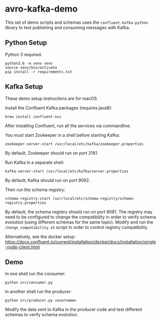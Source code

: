 avro-kafka-demo
===============

This set of demo scripts and schemas uses the
`confluent-kafka-python` library to test publishing
and consuming messages with Kafka.

Python Setup
------------

Python 3 required.

```
python3.6 -m venv venv
source venv/bin/activate
pip install -r requirements.txt
```

Kafka Setup
-----------

These demo setup instructions are for macOS.

Install the Confluent Kafka packages (requires java8):
```
brew install confluent-oss
```

After installing Confluent, run all the services via commandline.

You must start Zookeeper in a shell before starting Kafka:
```
zookeeper-server-start /usr/local/etc/kafka/zookeeper.properties
```
By default, Zookeeper should run on port 2181.

Run Kafka in a separate shell:
```
kafka-server-start /usr/local/etc/kafka/server.properties
```
By default, Kafka should run on port 9092.

Then run the schema registry:
```
schema-registry-start /usr/local/etc/schema-registry/schema-registry.properties
```
By default, the schema registry should run on port 8081.
The registry may need to be configured to change the compatibility
in order to verify schema evolution (using different schemas
for the same topic). Modify and run the `change_compatibility.sh`
script in order to control registry compatibility.

Alternatively, see the docker setup:
https://docs.confluent.io/current/installation/docker/docs/installation/single-node-client.html

Demo
----

In one shell run the consumer:
```
python src/consumer.py
```

In another shell run the producer:
```
python src/producer.py <username>
```

Modify the data sent to Kafka in the producer code and test different 
schemas to verify schema evolution.
